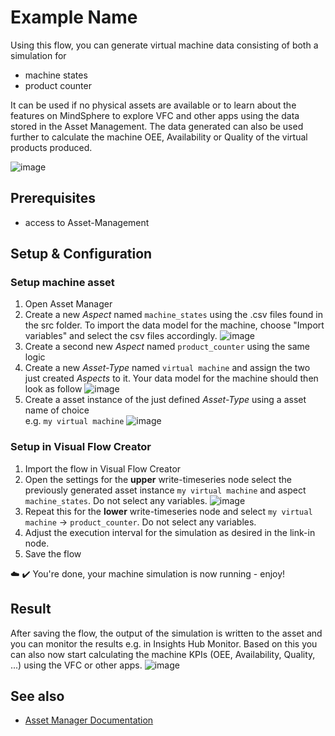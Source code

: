 # Example Name
Using this flow, you can generate virtual machine data consisting of both a simulation for 
- machine states
- product counter

It can be used if no physical assets are available or to learn about the features on MindSphere to explore VFC and other apps using the data stored in the Asset Management. The data generated can also be used further to calculate the machine OEE, Availability or Quality of the virtual products produced. 

![image](./doc/virtualMachineSimulator.png)

## Prerequisites
- access to Asset-Management 

## Setup & Configuration
### Setup machine asset
1. Open Asset Manager 
2. Create a new *Aspect* named `machine_states` using the .csv files found in the src folder. To import the data model for the machine, choose "Import variables" and select the csv files accordingly. 
    ![image](./doc/Asset_Manager_Import_Aspect.png)
3. Create a second new *Aspect* named `product_counter` using the same logic
4. Create a new *Asset-Type* named `virtual machine` and assign the two just created *Aspects* to it. Your data model for the machine should then look as follow 
![image](./doc/Asset_Manager_AssetType_virtualMachine.png)
5. Create a asset instance of the just defined *Asset-Type* using a asset name of choice  
e.g. `my virtual machine`
![image](./doc/Asset_Manager_AssetInstance.png)

### Setup in Visual Flow Creator
1. Import the flow in Visual Flow Creator
2. Open the settings for the **upper** write-timeseries node select the previously generated asset instance `my virtual machine` and aspect `machine_states`. Do not select any variables. 
    ![image](./doc/VFC_setup_Asset-Aspect.png)
4. Repeat this for the **lower** write-timeseries node and select `my virtual machine` -> `product_counter`. Do not select any variables.  
5. Adjust the execution interval for the simulation as desired in the link-in node.
6. Save the flow 

:cloud: :heavy_check_mark: You're done, your machine simulation is now running - enjoy!


## Result
After saving the flow, the output of the simulation is written to the asset and you can monitor the results e.g. in Insights Hub Monitor. Based on this you can also now start calculating the machine KPIs (OEE, Availability, Quality, ...) using the VFC or other apps. 
![image](./doc/FleetManager_Results.png)

## See also
- [Asset Manager Documentation](https://documentation.mindsphere.io/resources/html/asset-manager/en-US/index.html)
